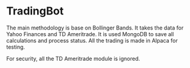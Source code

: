 # TradingBot

The main methodology is base on Bollinger Bands. It takes the data for Yahoo Finances and TD Ameritrade. It is used MongoDB to save all calculations and process status. All the trading is made in Alpaca for testing.

For security, all the TD Ameritrade module is ignored.

